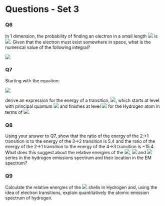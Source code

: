 # Questions - Set 3

### Q6
In 1 dimension, the probability of finding an electron in a small length <img src="https://render.githubusercontent.com/render/math?math=dx"> is <img src="https://render.githubusercontent.com/render/math?math=|\psi(x)|^2 dx">. Given that the electron must exist somewhere in space, what is the numerical value of the following integral? 

<img src="https://render.githubusercontent.com/render/math?math=\displaystyle \int_{-\infinity}^{\infinity}|\psi(x)|^2 dx">

### Q7
Starting with the equation:

<img src="https://render.githubusercontent.com/render/math?math=\displaystyle E_n=-\frac{R_H Z^2}{n^2}">

derive an expression for the energy of a transition, <img src="https://render.githubusercontent.com/render/math?math=\displaystyle E_{if}">, which starts at level with principal quantum <img src="https://render.githubusercontent.com/render/math?math=\displaystyle n_i">
 and finishes at level <img src="https://render.githubusercontent.com/render/math?math=\displaystyle n_f"> for the Hydrogen atom in terms of <img src="https://render.githubusercontent.com/render/math?math=\displaystyle R_H">. 


### Q8
Using your answer to Q7, show that the ratio of the energy of the 2→1 transition is to the energy of the 3→2 transition is 5.4 and the ratio of the energy of the 2→1 transition  to the energy of the 4→3 transition is ~15.4. What does this suggest about the relative energies of the <img src="https://render.githubusercontent.com/render/math?math=\displaystyle n_f=1">, <img src="https://render.githubusercontent.com/render/math?math=\displaystyle n_f=2"> and <img src="https://render.githubusercontent.com/render/math?math=\displaystyle n_3=1"> series in the hydrogen emissions spectrum and their location in the EM spectrum? 


### Q9
Calculate the relative energies of the <img src="https://render.githubusercontent.com/render/math?math=\displaystyle n=1,2,3,4">  shells in Hydrogen and, using the idea of electron transitions, explain quantitatively the atomic emission spectrum of hydrogen. 
